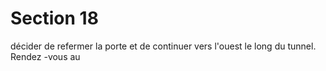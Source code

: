 # Section 18

décider de refermer la porte et de continuer vers l'ouest le long du tunnel. Rendez -vous au